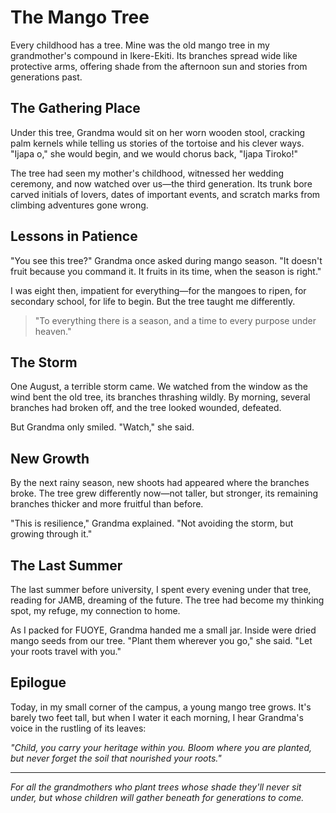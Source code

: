 # The Mango Tree

Every childhood has a tree. Mine was the old mango tree in my grandmother's compound in Ikere-Ekiti. Its branches spread wide like protective arms, offering shade from the afternoon sun and stories from generations past.

## The Gathering Place

Under this tree, Grandma would sit on her worn wooden stool, cracking palm kernels while telling us stories of the tortoise and his clever ways. "Ijapa o," she would begin, and we would chorus back, "Ijapa Tiroko!"

The tree had seen my mother's childhood, witnessed her wedding ceremony, and now watched over us—the third generation. Its trunk bore carved initials of lovers, dates of important events, and scratch marks from climbing adventures gone wrong.

## Lessons in Patience

"You see this tree?" Grandma once asked during mango season. "It doesn't fruit because you command it. It fruits in its time, when the season is right."

I was eight then, impatient for everything—for the mangoes to ripen, for secondary school, for life to begin. But the tree taught me differently.

> "To everything there is a season, and a time to every purpose under heaven."

## The Storm

One August, a terrible storm came. We watched from the window as the wind bent the old tree, its branches thrashing wildly. By morning, several branches had broken off, and the tree looked wounded, defeated.

But Grandma only smiled. "Watch," she said.

## New Growth

By the next rainy season, new shoots had appeared where the branches broke. The tree grew differently now—not taller, but stronger, its remaining branches thicker and more fruitful than before.

"This is resilience," Grandma explained. "Not avoiding the storm, but growing through it."

## The Last Summer

The last summer before university, I spent every evening under that tree, reading for JAMB, dreaming of the future. The tree had become my thinking spot, my refuge, my connection to home.

As I packed for FUOYE, Grandma handed me a small jar. Inside were dried mango seeds from our tree. "Plant them wherever you go," she said. "Let your roots travel with you."

## Epilogue

Today, in my small corner of the campus, a young mango tree grows. It's barely two feet tall, but when I water it each morning, I hear Grandma's voice in the rustling of its leaves:

*"Child, you carry your heritage within you. Bloom where you are planted, but never forget the soil that nourished your roots."*

---

*For all the grandmothers who plant trees whose shade they'll never sit under, but whose children will gather beneath for generations to come.*
